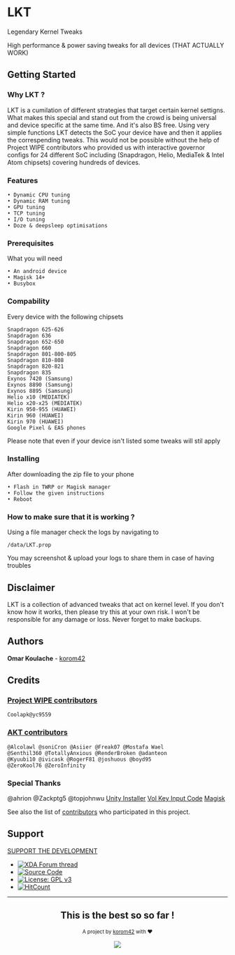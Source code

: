 # LKT

Legendary Kernel Tweaks

High performance & power saving tweaks for all devices (THAT ACTUALLY WORK)

## Getting Started
### Why LKT ?
LKT is a cumilation of different strategies that target certain kernel settigns. What makes this special and stand out from the crowd is being universal and device specific at the same time. And it's also BS free. Using very simple functions LKT detects the SoC your device have and then it applies the correspending tweaks. This would not be possible without the help of Project WIPE contributors who provided us with interactive governor configs for 24 different SoC including (Snapdragon, Helio, MediaTek & Intel Atom chipsets) covering hundreds of devices.

### Features
```
• Dynamic CPU tuning
• Dynamic RAM tuning
• GPU tuning
• TCP tuning
• I/O tuning
• Doze & deepsleep optimisations
```

### Prerequisites

What you will need 

```
• An android device
• Magisk 14+
• Busybox
```

### Compability

Every device with the following chipsets
```
Snapdragon 625-626
Snapdragon 636
Snapdragon 652-650
Snapdragon 660
Snapdragon 801-800-805
Snapdragon 810-808
Snapdragon 820-821
Snapdragon 835
Exynos 7420 (Samsung)
Exynos 8890 (Samsung)
Exynos 8895 (Samsung)
Helio x10 (MEDIATEK)
Helio x20-x25 (MEDIATEK)
Kirin 950-955 (HUAWEI)
Kirin 960 (HUAWEI)
Kirin 970 (HUAWEI)
Google Pixel & EAS phones
```
Please note that even if your device isn't listed some tweaks will stil apply

### Installing

After downloading the zip file to your phone

```
• Flash in TWRP or Magisk manager
• Follow the given instructions
• Reboot
```

### How to make sure that it is working ?
Using a file manager check the logs by navigating to
```
/data/LKT.prop
```
You may screenshot & upload your logs to share them in case of having troubles

## Disclaimer
LKT is a collection of advanced tweaks that act on kernel level. If you don't know how it works, then please try this at your own risk. I won't be responsible for any damage or loss. Never forget to make backups.

## Authors

**Omar Koulache** - [korom42](https://github.com/korom42)

## Credits

### [Project WIPE contributors](https://github.com/yc9559/cpufreq-interactive-opt/) 
```
Coolapk@yc9559
```
### [AKT contributors](https://github.com/mostafawael/OP5-AKT) 
```
@Alcolawl @soniCron @Asiier @Freak07 @Mostafa Wael 
@Senthil360 @TotallyAnxious @RenderBroken @adanteon  
@Kyuubi10 @ivicask @RogerF81 @joshuous @boyd95 
@ZeroKool76 @ZeroInfinity
```
### Special Thanks
@ahrion @Zackptg5 @topjohnwu
[Unity Installer](https://forum.xda-developers.com/android/software/module-audio-modification-library-t3579612) 
[Vol Key Input Code](https://forum.xda-developers.com/android/software/guide-volume-key-selection-flashable-zip-t3773410)
[Magisk](https://github.com/topjohnwu/Magisk)

See also the list of [contributors](https://github.com/korom42/LKT/contributors) who participated in this project.

## Support
[SUPPORT THE DEVELOPMENT](http://buymeacoff.ee/5j9fqFgYU)

* [![XDA Forum thread](https://img.shields.io/badge/XDA-Portal-orange.svg)](https://forum.xda-developers.com/apps/magisk/xz-lxt-1-0-insane-battery-life-12h-sot-t3700688/)
* [![Source Code](https://img.shields.io/badge/Github-Source-black.svg)](https://github.com/korom42/LKT)
* [![License: GPL v3](https://img.shields.io/badge/License-GPLv3-blue.svg)](https://www.gnu.org/licenses/gpl-3.0)
* [![HitCount](http://hits.dwyl.io/Korom42/LKT.svg)](http://hits.dwyl.io/Korom42/LKT)

---
<div align="center">
  <h2>This is the best so so far !</h2>
</div>

<p align="center"><sub>A project by <a href="https://forum.xda-developers.com/member.php?u=5033594" target="_blank">korom42</a> with ❤<p>

<p align="center"><a href="https://saythanks.io/to/korom42" target="_blank"><img src="https://img.shields.io/badge/Say%20Thanks-!-1EAEDB.svg?longCache=true&style=flat-square"></a><p>
